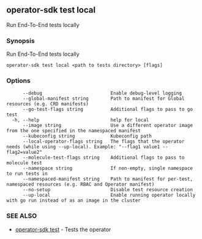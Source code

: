 ## operator-sdk test local

Run End-To-End tests locally

### Synopsis

Run End-To-End tests locally

```
operator-sdk test local <path to tests directory> [flags]
```

### Options

```
      --debug                         Enable debug-level logging
      --global-manifest string        Path to manifest for Global resources (e.g. CRD manifests)
      --go-test-flags string          Additional flags to pass to go test
  -h, --help                          help for local
      --image string                  Use a different operator image from the one specified in the namespaced manifest
      --kubeconfig string             Kubeconfig path
      --local-operator-flags string   The flags that the operator needs (while using --up-local). Example: "--flag1 value1 --flag2=value2"
      --molecule-test-flags string    Additional flags to pass to molecule test
      --namespace string              If non-empty, single namespace to run tests in
      --namespaced-manifest string    Path to manifest for per-test, namespaced resources (e.g. RBAC and Operator manifest)
      --no-setup                      Disable test resource creation
      --up-local                      Enable running operator locally with go run instead of as an image in the cluster
```

### SEE ALSO

* [operator-sdk test](operator-sdk_test.md)	 - Tests the operator

